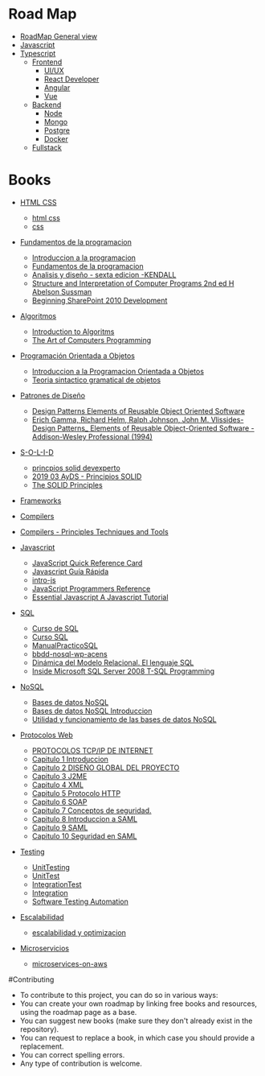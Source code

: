 # Road Map 

- [RoadMap General view](https://roadmap.sh/roadmaps)
- [Javascript](https://roadmap.sh/javascript)
- [Typescript](https://roadmap.sh/typescript)
   - [Frontend](https://roadmap.sh/frontend)
     - [UI/UX](https://roadmap.sh/ux-design)
     - [React Developer](https://roadmap.sh/react)
     - [Angular](https://roadmap.sh/angular)
     - [Vue](https://roadmap.sh/vue)
   - [Backend](https://roadmap.sh/backend)
     - [Node](https://roadmap.sh/nodejs)
     - [Mongo](https://roadmap.sh/mongodb) 
     - [Postgre](https://roadmap.sh/postgresql-dba)
     - [Docker](https://roadmap.sh/docker)
   - [Fullstack](https://roadmap.sh/full-stack)
# Books

- [HTML CSS](https://github.com/yamilt351/nerdoteca/tree/main/html%20y%20css)
  - [html css](https://github.com/yamilt351/nerdoteca/blob/main/html%20y%20css/html-y-css.pdf)
  - [css](https://github.com/yamilt351/nerdoteca/blob/main/html%20y%20css/wsu-css-cheat-sheet-gdocs.pdf)
- [Fundamentos de la programacion](https://github.com/yamilt351/nerdoteca/tree/main/fundamentos%20de%20la%20programacion)

  - [Introduccion a la programacion](https://github.com/yamilt351/nerdoteca/blob/main/fundamentos%20de%20la%20programacion/IntroduccionALaProgramacion.pdf)
  - [Fundamentos de la programacion](https://github.com/yamilt351/nerdoteca/blob/main/fundamentos%20de%20la%20programacion/Fundamentos%20de%20programacion.pdf)
  - [Analisis y diseño - sexta edicion -KENDALL](https://github.com/yamilt351/nerdoteca/blob/main/fundamentos%20de%20la%20programacion/Analisis%20y%20dise%C3%B1o%20-%20sexta%20edicion%20-KENDALL.pdf)
  - [Structure and Interpretation of Computer Programs 2nd ed H Abelson Sussman](https://github.com/yamilt351/nerdoteca/blob/main/fundamentos%20de%20la%20programacion/Structure_and_Interpretation_of_Computer_Programs_2nd_ed._-_H._Abelson%2C_G._Sussman_MIT%2C1996_WW.pdf)
  - [Beginning SharePoint 2010 Development](https://github.com/yamilt351/nerdoteca/blob/main/fundamentos%20de%20la%20programacion/Beginning.SharePoint.2010.Development.pdf)

- [Algoritmos](https://github.com/yamilt351/nerdoteca/tree/main/algoritmos)

  - [Introduction to Algoritms](https://github.com/yamilt351/nerdoteca/blob/main/algoritmos/Cormen%20-%20Introduction%20to%20Algorithms%20-%202nd%20ed.pdf)
  - [The Art of Computers Programming](https://github.com/yamilt351/nerdoteca/blob/main/algoritmos/The%20Art%20of%20Computer%20Programming%20-%20Vol%201.pdf)

- [Programación Orientada a Objetos](https://github.com/yamilt351/nerdoteca/tree/main/POO)

  - [Introduccion a la Programacion Orientada a Objetos](https://github.com/yamilt351/nerdoteca/blob/main/POO/Introduccion%20a%20la%20Programacion%20Orientada%20a%20Objetos.pdf)
  - [Teoria sintactico gramatical de objetos](https://raw.githubusercontent.com/yamilt351/nerdoteca/main/POO/Teoria%20sintacticogramatical%20de%20objetos%20-%20Bahit.pdf)

- [Patrones de Diseño](https://github.com/yamilt351/nerdoteca/tree/main/patrones%20de%20dise%C3%B1o)

  - [Design Patterns Elements of Reusable Object Oriented Software](https://raw.githubusercontent.com/yamilt351/nerdoteca/main/patrones%20de%20dise%C3%B1o/Design_Patterns_-_Elements_of_Reusable_Object-Oriented_Software.pdf)
  - [Erich Gamma, Richard Helm, Ralph Johnson, John M. Vlissides-Design Patterns\_ Elements of Reusable Object-Oriented Software -Addison-Wesley Professional (1994)](<https://github.com/yamilt351/nerdoteca/blob/main/patrones%20de%20dise%C3%B1o/Erich%20Gamma%2C%20Richard%20Helm%2C%20Ralph%20Johnson%2C%20John%20M.%20Vlissides-Design%20Patterns_%20Elements%20of%20Reusable%20Object-Oriented%20Software%20-Addison-Wesley%20Professional%20(1994).pdf>)

- [S-O-L-I-D](https://github.com/yamilt351/nerdoteca/tree/main/SOLID)

  - [princpios solid devexperto](https://github.com/yamilt351/nerdoteca/blob/main/SOLID/principios-solid-devexperto.pdf)
  - [2019 03 AyDS - Principios SOLID](https://github.com/yamilt351/nerdoteca/blob/main/SOLID/2019%2003%20AyDS%20-%20Principios%20SOLID.pdf)
  - [The SOLID Principles](https://github.com/yamilt351/nerdoteca/blob/main/SOLID/The_SOLID_Principles.pdf)

- [Frameworks](#Frameworks)

- [Compilers](#Compilers)
- [Compilers - Principles Techniques and Tools](#Compilers-Principles-Techniques-and-Tools)

- [Javascript](https://github.com/yamilt351/nerdoteca/tree/main/js)

  - [JavaScript Quick Reference Card](https://github.com/yamilt351/nerdoteca/blob/main/js/2009%20-%20JavaScript%20Quick%20Reference%20Card%20v1.03.pdf)
  - [Javascript Guía Rápida](https://github.com/yamilt351/nerdoteca/blob/main/js/Javascript%20Gu%C3%ADa%20R%C3%A1pida.pdf)
  - [intro-js](https://github.com/yamilt351/nerdoteca/blob/main/js/intro-js.pdf)
  - [JavaScript Programmers Reference](https://github.com/yamilt351/nerdoteca/blob/main/js/JavaScript%20Programmers%20Reference%20Wrox.pdf)
  - [Essential Javascript A Javascript Tutorial](#Essential-Javascript-A-Javascript-Tutorial)

- [SQL](https://github.com/yamilt351/nerdoteca/tree/main/sql)

  - [Curso de SQL](https://github.com/yamilt351/nerdoteca/blob/main/sql/Curso%20de%20SQL.pdf)
  - [Curso SQL](https://github.com/yamilt351/nerdoteca/blob/main/sql/Curso_SQL.pdf)
  - [ManualPracticoSQL](https://github.com/yamilt351/nerdoteca/blob/main/sql/ManualPracticoSQL.pdf)
  - [bbdd-nosql-wp-acens](https://github.com/yamilt351/nerdoteca/blob/main/sql/bbdd-nosql-wp-acens.pdf)
  - [Dinámica del Modelo Relacional. El lenguaje SQL](https://github.com/yamilt351/nerdoteca/blob/main/sql/Din%C3%A1mica%20del%20Modelo%20Relacional.%0AEl%20lenguaje%20SQL.pdf)
  - [Inside Microsoft SQL Server 2008 T-SQL Programming](https://github.com/yamilt351/nerdoteca/blob/main/sql/Inside%20Microsoft%20SQL%20Server%202008%20T-SQL%20Programming.pdf)

- [NoSQL](https://github.com/yamilt351/nerdoteca/tree/main/nosql)

  - [Bases de datos NoSQL](https://github.com/yamilt351/nerdoteca/blob/main/nosql/Bases%20de%20datos%20NoSQL-%20Caracteristicas.pdf)
  - [Bases de datos NoSQL Introduccion](https://github.com/yamilt351/nerdoteca/blob/main/nosql/Bases%20de%20datos%20NoSQL-%20Introduccion.pdf)
  - [Utilidad y funcionamiento de las bases de datos NoSQL](https://github.com/yamilt351/nerdoteca/blob/main/nosql/Utilidad%20y%20funcionamiento%20de%20las%20bases%20de%20datos%20NoSQL.pdf)

- [Protocolos Web](https://github.com/yamilt351/nerdoteca/tree/main/protocolos%20web)

  - [PROTOCOLOS TCP/IP DE INTERNET](https://github.com/yamilt351/nerdoteca/blob/main/protocolos%20web/sep_art51.pdf)
  - [Capitulo 1 Introduccion](https://github.com/yamilt351/nerdoteca/blob/main/protocolos%20web/01%20Capitulo%201%20Introduccion.pdf)
  - [Capitulo 2 DISEÑO GLOBAL DEL PROYECTO](https://github.com/yamilt351/nerdoteca/blob/main/protocolos%20web/02%20Capitulo%202%20Dise%C3%83%C2%B1o%20Global%20del%20Proyecto.pdf%20.pdf)
  - [Capitulo 3 J2ME](https://github.com/yamilt351/nerdoteca/blob/main/protocolos%20web/03%20Capitulo%203%20J2ME.pdf)
  - [Capitulo 4 XML](https://github.com/yamilt351/nerdoteca/blob/main/protocolos%20web/04%20Capitulo%204%20XML.pdf)
  - [Capitulo 5 Protocolo HTTP](https://github.com/yamilt351/nerdoteca/blob/main/protocolos%20web/05%20Capitulo%205%20Protocolo%20HTTP.pdf)
  - [Capitulo 6 SOAP](https://github.com/yamilt351/nerdoteca/blob/main/protocolos%20web/06%20Capitulo%206%20SOAP.pdf)
  - [Capitulo 7 Conceptos de seguridad.](https://github.com/yamilt351/nerdoteca/blob/main/protocolos%20web/07%20Capitulo%207%20Conceptos%20de%20seguridad.pdf)
  - [Capitulo 8 Introduccion a SAML](https://github.com/yamilt351/nerdoteca/blob/main/protocolos%20web/08%20Capitulo%208%20Introduccion%20a%20SAML.pdf)
  - [Capitulo 9 SAML](https://github.com/yamilt351/nerdoteca/blob/main/protocolos%20web/09%20Capitulo%209%20SAML.pdf)
  - [Capitulo 10 Seguridad en SAML](https://github.com/yamilt351/nerdoteca/blob/main/protocolos%20web/10%20Capitulo%2010%20Seguridad%20en%20SAML.pdf)

- [Testing](https://github.com/yamilt351/nerdoteca/tree/main/test)

  - [UnitTesting](https://github.com/yamilt351/nerdoteca/blob/main/test/UnitTesting.pdf)
  - [UnitTest](https://github.com/yamilt351/nerdoteca/blob/main/test/16_UnitTest.pdf)
  - [IntegrationTest](https://github.com/yamilt351/nerdoteca/blob/main/test/17_IntegrationTest.pdf)
  - [Integration](https://github.com/yamilt351/nerdoteca/blob/main/test/integration.pdf)
  - [Software Testing Automation](https://github.com/yamilt351/nerdoteca/blob/main/test/Software-Testing-Automation.pdf)

- [Escalabilidad](https://github.com/yamilt351/nerdoteca/tree/main/escalabilidad)

  - [escalabilidad y optimizacion](https://github.com/yamilt351/nerdoteca/blob/main/escalabilidad/escalabilidad%20y%20optimizacion.pdf)

- [Microservicios](https://github.com/yamilt351/nerdoteca/tree/main/microservices)
  - [microservices-on-aws](https://github.com/yamilt351/nerdoteca/blob/main/microservices/microservices-on-aws.pdf)

#Contributing
- To contribute to this project, you can do so in various ways:
- You can create your own roadmap by linking free books and resources, using the roadmap page as a base.
- You can suggest new books (make sure they don't already exist in the repository).
- You can request to replace a book, in which case you should provide a replacement.
- You can correct spelling errors.
- Any type of contribution is welcome.
